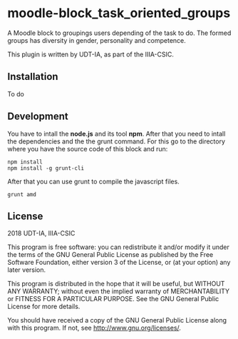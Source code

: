 # moodle-block_task_oriented_groups

A Moodle block to groupings users depending of the task to do.
The formed groups has diversity in gender, personality and competence.

This plugin is written by UDT-IA, as part of the IIIA-CSIC.

## Installation ##

 To do
 
## Development

You have to intall the **node.js** and its tool **npm**. After that you need to intall the dependencies and the the grunt command. For this go to the directory where you have the source code of this block and run:

~~~
npm install
npm install -g grunt-cli
~~~

After that you can use grunt to compile the javascript files.

~~~
grunt amd
~~~
 
## License ##

2018 UDT-IA, IIIA-CSIC

This program is free software: you can redistribute it and/or modify it under
the terms of the GNU General Public License as published by the Free Software
Foundation, either version 3 of the License, or (at your option) any later
version.

This program is distributed in the hope that it will be useful, but WITHOUT ANY
WARRANTY; without even the implied warranty of MERCHANTABILITY or FITNESS FOR A
PARTICULAR PURPOSE.  See the GNU General Public License for more details.

You should have received a copy of the GNU General Public License along with
this program.  If not, see <http://www.gnu.org/licenses/>.